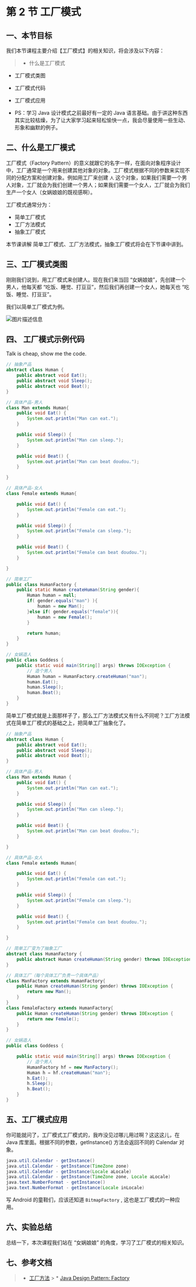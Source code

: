 # 第 2 节 工厂模式

## 一、本节目标

我们本节课程主要介绍【工厂模式】的相关知识，将会涉及以下内容：

> * 什么是工厂模式

*   工厂模式类图

*   工厂模式代码

*   工厂模式应用

*   PS：学习 Java 设计模式之前最好有一定的 Java 语言基础。由于讲这种东西其实比较枯燥，为了让大家学习起来轻松愉快一点，我会尽量使用一些生动、形象和幽默的例子。

## 二、什么是工厂模式

工厂模式（Factory Pattern）的意义就跟它的名字一样，在面向对象程序设计中，工厂通常是一个用来创建其他对象的对象。工厂模式根据不同的参数来实现不同的分配方案和创建对象。例如用工厂来创建 `人` 这个对象，如果我们需要一个男人对象，工厂就会为我们创建一个男人；如果我们需要一个女人，工厂就会为我们生产一个女人（女娲娘娘的既视感啊）。

工厂模式通常分为：

*   简单工厂模式
*   工厂方法模式
*   抽象工厂模式

本节课讲解 简单工厂模式、工厂方法模式，抽象工厂模式将会在下节课中讲到。

## 三、工厂模式类图

刚刚我们说到，用工厂模式来创建人。现在我们来当回 “女娲娘娘”，先创建一个男人，他每天都 “吃饭、睡觉、打豆豆”，然后我们再创建一个女人，她每天也 “吃饭、睡觉、打豆豆”。

我们以简单工厂模式为例。

![图片描述信息](img/userid46108labid865time1429161324601.jpg)

## 四、 工厂模式示例代码

Talk is cheap, show me the code.

```java
// 抽象产品
abstract class Human {
    public abstract void Eat();
    public abstract void Sleep();
    public abstract void Beat();
}

// 具体产品-男人
class Man extends Human{
    public void Eat() {
        System.out.println("Man can eat.");        
    }

    public void Sleep() {
        System.out.println("Man can sleep.");
    }

    public void Beat() {
        System.out.println("Man can beat doudou.");        
    }

}

// 具体产品-女人
class Female extends Human{

    public void Eat() {
        System.out.println("Female can eat.");   
    }

    public void Sleep() {
        System.out.println("Female can sleep.");
    }

    public void Beat() {
        System.out.println("Female can beat doudou.");        
    }

}

// 简单工厂
public class HumanFactory {
    public static Human createHuman(String gender){
        Human human = null;
        if( gender.equals("man") ){
            human = new Man();
        }else if( gender.equals("female")){
            human = new Female();
        }

        return human;
    }
}

// 女娲造人
public class Goddess {  
    public static void main(String[] args) throws IOException {  
        // 造个男人  
        Human human = HumanFactory.createHuman("man");  
        human.Eat();
        human.Sleep();
        human.Beat();
    } 
} 
```

简单工厂模式就是上面那样子了，那么工厂方法模式又有什么不同呢？工厂方法模式在简单工厂模式的基础之上，把简单工厂抽象化了。

```java
// 抽象产品
abstract class Human {
    public abstract void Eat();
    public abstract void Sleep();
    public abstract void Beat();
}

// 具体产品-男人
class Man extends Human {
    public void Eat() {
        System.out.println("Man can eat.");        
    }

    public void Sleep() {
        System.out.println("Man can sleep.");
    }

    public void Beat() {
        System.out.println("Man can beat doudou.");        
    }

}

// 具体产品-女人
class Female extends Human{

    public void Eat() {
        System.out.println("Female can eat.");   
    }

    public void Sleep() {
        System.out.println("Female can sleep.");
    }

    public void Beat() {
        System.out.println("Female can beat doudou.");        
    }

}

// 简单工厂变为了抽象工厂
abstract class HumanFactory {
    public abstract Human createHuman(String gender) throws IOException;
}

// 具体工厂（每个具体工厂负责一个具体产品）  
class ManFactory extends HumanFactory{  
    public Human createHuman(String gender) throws IOException {  
        return new Man();  
    }  
}  
class FemaleFactory extends HumanFactory{  
    public Human createHuman(String gender) throws IOException {  
        return new Female();  
    }  
}  

// 女娲造人
public class Goddess {  

    public static void main(String[] args) throws IOException {  
        // 造个男人  
        HumanFactory hf = new ManFactory();
        Human h = hf.createHuman("man");
        h.Eat();
        h.Sleep();
        h.Beat();
    } 
} 
```

## 五、工厂模式应用

你可能就问了，工厂模式工厂模式的，我咋没见过哪儿用过啊？这这这儿，在 Java 库里面。根据不同的参数，getInstance() 方法会返回不同的 Calendar 对象。

```java
java.util.Calendar - getInstance()
java.util.Calendar - getInstance(TimeZone zone)
java.util.Calendar - getInstance(Locale aLocale)
java.util.Calendar - getInstance(TimeZone zone, Locale aLocale)
java.text.NumberFormat - getInstance()
java.text.NumberFormat - getInstance(Locale inLocale) 
```

写 Android 的童鞋们，应该还知道 `BitmapFactory` , 这也是工厂模式的一种应用。

## 六、实验总结

总结一下，本次课程我们站在 “女娲娘娘” 的角度，学习了工厂模式的相关知识。

## 七、参考文档

> * [工厂方法](http://zh.wikipedia.org/zh/%E5%B7%A5%E5%8E%82%E6%96%B9%E6%B3%95) > * [Java Design Pattern: Factory](http://www.programcreek.com/2013/02/java-design-pattern-factory/)
